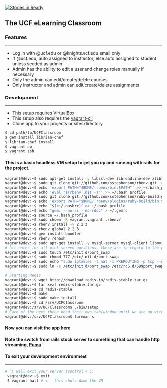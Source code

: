 [![Stories in Ready](https://badge.waffle.io/ucfpoosd9/UCFClassroom.png?label=ready&title=Ready)](https://waffle.io/ucfpoosd9/UCFClassroom)

## The UCF eLearning Classroom

### Features
<!-- Items commented out have not been completed -->
------------------------------
* Log in with @ucf.edu or @knights.ucf.edu email only
* If @ucf.edu, auto assigned to instructor, else auto assigned to student unless seeded as admin
* Admin has the ability to edit a user and change roles manually if necessary
* Only the admin can edit/create/delete courses
* Only instructor and admin can edit/create/delete assignments

### Development
----------------------------------
* This setup requires [VirtualBox](https://www.virtualbox.org/wiki/Downloads)
* This setup also requires the [vagrant-cli](http://docs.vagrantup.com/v2/cli/)
* Clone app to your projects or sites directory

```bash
$ cd path/to/UCFClassroom
$ gem install librian-chef
$ librian-chef install
$ vagrant up
$ vagrant ssh
```

#### This is a basic headless VM setup to get you up and running with rails for the project.

```bash
vagrant@dev:~$ sudo apt-get install -y libssl-dev libreadline-dev zlib1g-dev g++
vagrant@dev:~$ sudo git clone git://github.com/sstephenson/rbenv.git .rbenv
vagrant@dev:~$ echo 'export PATH="$HOME/.rbenv/bin:$PATH"' >> ~/.bash_profile
vagrant@dev:~$ echo 'eval "$(rbenv init -)"' >> ~/.bash_profile
vagrant@dev:~$ sudo git clone git://github.com/sstephenson/ruby-build.git ~/.rbenv/plugins/ruby-build
vagrant@dev:~$ echo 'export PATH="$HOME/.rbenv/plugins/ruby-build/bin:$PATH"' >> ~/.bash_profile
vagrant@dev:~$ echo "$(<~/.bashrc)" >> ~/.bash_profile
vagrant@dev:~$ echo "gem: --no-ri --no-rdoc" > ~/.gemrc
vagrant@dev:~$ source ~/.bash_profile
vagrant@dev:~$ sudo chown -R vagrant.vagrant .rbenv/
vagrant@dev:~$ rbenv install -v 2.2.3
vagrant@dev:~$ rbenv global 2.2.3
vagrant@dev:~$ gem install bundler
vagrant@dev:~$ rbenv rehash
vagrant@dev:~$ sudo apt-get install -y mysql-server mysql-client libmysqlclient-dev libpcre3-dev
# hit enter for all pink screen questions, these are in regard to the password setup
vagrant@dev:~$ sudo touch /etc/init.d/port_swap
vagrant@dev:~$ sudo chmod 777 /etc/init.d/port_swap
vagrant@dev:~$ sudo echo "sudo iptables -t nat -I PREROUTING -p tcp --dport 80 -j REDIRECT --to-ports 3000" >> /etc/init.d/port_swap
vagrant@dev:~$ sudo ln -s /etc/init.d/port_swap /etc/rcS.d/S99port_swap

# Starting Redis
vagrant@dev:~$ wget http://download.redis.io/redis-stable.tar.gz
vagrant@dev:~$ tar xvzf redis-stable.tar.gz
vagrant@dev:~$ cd redis-stable
vagrant@dev:~$ make
vagrant@dev:~$ sudo make install
vagrant@dev:~$ cd /srv/UCFClassroom
vagrant@dev:/srv/UCFClassroom$ ./bin/setup
# Each of the next three need their own tab/window until we are up with foreman
vagrant@dev:/srv/UCFClassroom$ foreman s
```
#### Now you can visit the app [here](http://dev.ucfclassroom.com/)

#### Note the switch from rails stock server to something that can handle http streaming, [Puma](http://puma.io/)


#### To exit your development environment
----------------------------------------------
```bash
# ^C will exit your server (control + C)
 vagrant@dev:~$ exit
 $ vagrant halt # <-- this shuts down the VM
 ```
